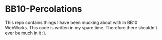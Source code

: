 BB10-Percolations
=================

This repo contains things I have been mucking about with in BB10 WebWorks. This code is written in my spare time. Therefore there shouldn't ever be much in it :).
